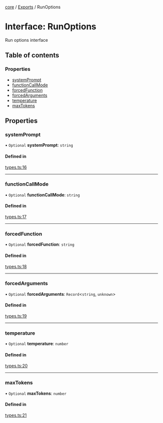 <!-- 
 ⚠️  AUTO-GENERATED FILE - DO NOT EDIT MANUALLY
 This file is automatically generated by scripts/docs-generator.js
 To make changes, edit the source TypeScript files or update the generator script
-->

[core](../../) / [Exports](../modules) / RunOptions

# Interface: RunOptions

Run options interface

## Table of contents

### Properties

- [systemPrompt](RunOptions#systemprompt)
- [functionCallMode](RunOptions#functioncallmode)
- [forcedFunction](RunOptions#forcedfunction)
- [forcedArguments](RunOptions#forcedarguments)
- [temperature](RunOptions#temperature)
- [maxTokens](RunOptions#maxtokens)

## Properties

### systemPrompt

• `Optional` **systemPrompt**: `string`

#### Defined in

[types.ts:16](https://github.com/woojubb/robota/blob/c6e34b812a694c385f1812d97d6be11a99d1b8c0/packages/core/src/types.ts#L16)

___

### functionCallMode

• `Optional` **functionCallMode**: `string`

#### Defined in

[types.ts:17](https://github.com/woojubb/robota/blob/c6e34b812a694c385f1812d97d6be11a99d1b8c0/packages/core/src/types.ts#L17)

___

### forcedFunction

• `Optional` **forcedFunction**: `string`

#### Defined in

[types.ts:18](https://github.com/woojubb/robota/blob/c6e34b812a694c385f1812d97d6be11a99d1b8c0/packages/core/src/types.ts#L18)

___

### forcedArguments

• `Optional` **forcedArguments**: `Record`\<`string`, `unknown`\>

#### Defined in

[types.ts:19](https://github.com/woojubb/robota/blob/c6e34b812a694c385f1812d97d6be11a99d1b8c0/packages/core/src/types.ts#L19)

___

### temperature

• `Optional` **temperature**: `number`

#### Defined in

[types.ts:20](https://github.com/woojubb/robota/blob/c6e34b812a694c385f1812d97d6be11a99d1b8c0/packages/core/src/types.ts#L20)

___

### maxTokens

• `Optional` **maxTokens**: `number`

#### Defined in

[types.ts:21](https://github.com/woojubb/robota/blob/c6e34b812a694c385f1812d97d6be11a99d1b8c0/packages/core/src/types.ts#L21)
